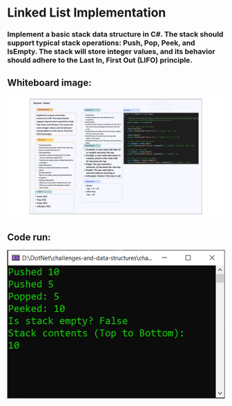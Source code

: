 # Linked List Implementation
### Implement a basic stack data structure in C#. The stack should support typical stack operations: Push, Pop, Peek, and IsEmpty. The stack will store integer values, and its behavior should adhere to the Last In, First Out (LIFO) principle.

## Whiteboard image:
![Stack](stack-whiteboard.png)

## Code run:
![Code run](stack-run.PNG)
